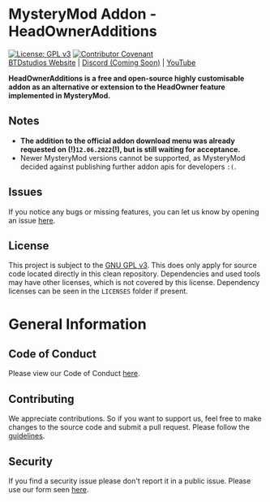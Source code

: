 MysteryMod Addon - HeadOwnerAdditions
==========================
[![License: GPL v3](https://img.shields.io/badge/License-GPLv3-blue.svg)](https://www.gnu.org/licenses/gpl-3.0)
[![Contributor Covenant](https://img.shields.io/badge/Contributor%20Covenant-2.1-4.svg)](#code-of-conduct)
<br>
[BTDstudios Website](https://btdstudios.github.io/) |
[Discord (Coming Soon)]() |
[YouTube](https://youtube.com/@BTDstudios-official)

**HeadOwnerAdditions is a free and open-source highly customisable addon as an alternative or extension to the HeadOwner feature implemented in MysteryMod.**

## Notes
- **The addition to the official addon download menu was already requested on (!)`12.06.2022`(!), but is still waiting for acceptance.**
- Newer MysteryMod versions cannot be supported, as MysteryMod decided against publishing further addon apis for developers `:(`.

## Issues
If you notice any bugs or missing features, you can let us know by opening an issue
[here](https://github.com/BTDstudios/HeadOwnerAdditions-MysteryMod/issues).

## License
This project is subject to the [GNU GPL v3](https://www.gnu.org/licenses/gpl-3.0.en.html).
This does only apply for source code located directly in this clean repository.
Dependencies and used tools may have other licenses, which is not covered by this license.
Dependency licenses can be seen in the `LICENSES` folder if present.

# General Information
## Code of Conduct
Please view our Code of Conduct [here](https://github.com/BTDstudios/.github/blob/main/CODE_OF_CONDUCT.md).

## Contributing
We appreciate contributions. So if you want to support us,
feel free to make changes to the source code and submit a pull request.
Please follow the [guidelines](https://github.com/BTDstudios/.github/blob/main/CONTRIBUTING.md).

## Security
If you find a security issue please don't report it in a public issue.
Please use our form seen [here](https://github.com/BTDstudios/.github/blob/main/SECURITY.md).